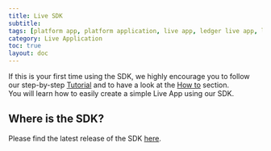 ```yaml
---
title: Live SDK
subtitle:
tags: [platform app, platform application, live app, ledger live app, live application, SDK]
category: Live Application
toc: true
layout: doc
---
```


If this is your first time using the SDK, we highly encourage you to follow our step-by-step [Tutorial](https://developers.ledger.com/docs/platform-app/tutorial/introduction/) and to have a look at the [How to](https://developers.ledger.com/docs/platform-app/howto/setup/) section. <br>
You will learn how to easily create a simple Live App using our SDK.


## Where is the SDK?
Please find the latest release of the SDK [here](https://github.com/LedgerHQ/live-app-sdk/blob/main/docs/reference/modules.md).  
